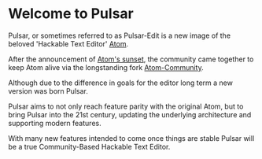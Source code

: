 # Welcome to Pulsar

Pulsar, or sometimes referred to as Pulsar-Edit is a new image of the beloved 'Hackable Text Editor' [Atom](https://github.com/atom/atom).

After the announcement of [Atom's sunset](https://github.blog/2022-06-08-sunsetting-atom/), the community came together to keep Atom alive via the longstanding fork [Atom-Community](https://github.com/atom-community/atom).

Although due to the difference in goals for the editor long term a new version was born Pulsar.

Pulsar aims to not only reach feature parity with the original Atom, but to bring Pulsar into the 21st century, updating the underlying architecture and supporting modern features.

With many new features intended to come once things are stable Pulsar will be a true Community-Based Hackable Text Editor.
